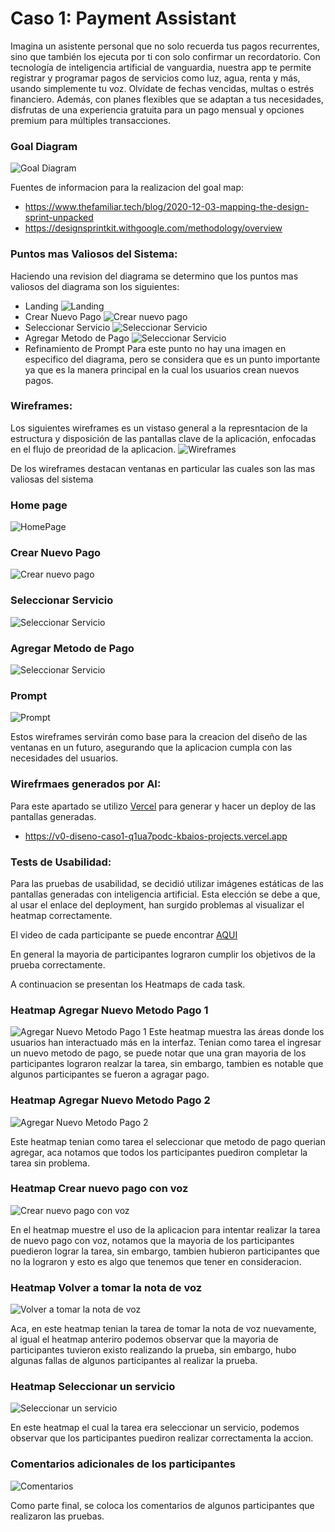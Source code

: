 # Caso 1: Payment Assistant

Imagina un asistente personal que no solo recuerda tus pagos recurrentes, sino que también los ejecuta por ti con solo confirmar un recordatorio. Con tecnología de inteligencia artificial de vanguardia, nuestra app te permite registrar y programar pagos de servicios como luz, agua, renta y más, usando simplemente tu voz. Olvídate de fechas vencidas, multas o estrés financiero. Además, con planes flexibles que se adaptan a tus necesidades, disfrutas de una experiencia gratuita para un pago mensual y opciones premium para múltiples transacciones.

### Goal Diagram
![Goal Diagram](assets/Goal_Diagram.png)

Fuentes de informacion para la realizacion del goal map:
 - https://www.thefamiliar.tech/blog/2020-12-03-mapping-the-design-sprint-unpacked
 - https://designsprintkit.withgoogle.com/methodology/overview

### Puntos mas Valiosos del Sistema:

Haciendo una revision del diagrama se determino que los puntos mas valiosos del diagrama son los siguientes:
- Landing 
    ![Landing](assets/Landing.png)
- Crear Nuevo Pago
    ![Crear nuevo pago](assets/CrearPago.png)
- Seleccionar Servicio
    ![Seleccionar Servicio](assets/seleccionarServicio.png)
- Agregar Metodo de Pago
![Seleccionar Servicio](assets/AgregarMetodoPago.png)  
- Refinamiento de Prompt
    Para este punto no hay una imagen en especifico del diagrama, pero se considera que es un punto importante ya que es la manera principal en la cual los usuarios crean nuevos pagos.

### Wireframes:
Los siguientes wireframes es un vistaso general a la represntacion de la estructura y disposición de las pantallas clave de la aplicación, enfocadas en el flujo de preoridad de la aplicacion.
![Wireframes](assets/Wireframes/wireFrame.png)

De los wireframes destacan ventanas en particular las cuales son las mas valiosas del sistema

### Home page 
![HomePage](assets/Wireframes/HomePageFrame.png)

### Crear Nuevo Pago
![Crear nuevo pago](assets/Wireframes/CrearPagoFrame.png)


### Seleccionar Servicio
![Seleccionar Servicio](assets/Wireframes/SeleccionarServicioFrame.png)


### Agregar Metodo de Pago
![Seleccionar Servicio](assets/Wireframes/AgregarMetodoPagoFrame.png)  
### Prompt
![Prompt](assets/Wireframes/PromptFrame.png)  


Estos wireframes servirán como base para la creacion del diseño de las ventanas en un futuro, asegurando que la aplicacion cumpla con las necesidades del usuarios.

### Wirefrmaes generados por AI:

Para este apartado se utilizo [Vercel](https://v0.dev) para generar y hacer un deploy de las pantallas generadas.

- https://v0-diseno-caso1-q1ua7podc-kbaios-projects.vercel.app


### Tests de Usabilidad:

Para las pruebas de usabilidad, se decidió utilizar imágenes estáticas de las pantallas generadas con inteligencia artificial. Esta elección se debe a que, al usar el enlace del deployment, han surgido problemas al visualizar el heatmap correctamente.

El video de cada participante se puede encontrar [AQUI](https://estudianteccr-my.sharepoint.com/:f:/g/personal/salazard_estudiantec_cr/EqnIbTOnreBMkvLA-SQaN2ABu_kOKF-pligxiGw7koSbwA?e=ZxbMel)

En general la mayoria de participantes lograron cumplir los objetivos de la prueba correctamente.  

A continuacion se presentan los Heatmaps de cada task.

### Heatmap Agregar Nuevo Metodo Pago 1
![Agregar Nuevo Metodo Pago 1](assets/Heatmaps/heatmap1.png)
Este heatmap muestra las áreas donde los usuarios han interactuado más en la interfaz. Tenian como tarea el ingresar un nuevo metodo de pago, se puede notar que una gran mayoria de los participantes lograron realzar la tarea, sin embargo, tambien es notable que algunos participantes se fueron a agragar pago.

### Heatmap Agregar Nuevo Metodo Pago 2
![Agregar Nuevo Metodo Pago 2](assets/Heatmaps/heatmap2.png)

Este heatmap tenian como tarea el seleccionar que metodo de pago querian agregar, aca notamos que todos los participantes puediron completar la tarea sin problema.

### Heatmap Crear nuevo pago con voz
![Crear nuevo pago con voz](assets/Heatmaps/heatmap3.png)

En el heatmap muestre el uso de la aplicacion para intentar realizar la tarea de nuevo pago con voz, notamos que la mayoria de los participantes puedieron lograr la tarea, sin embargo, tambien hubieron participantes que no la lograron y esto es algo que tenemos que tener en consideracion.

### Heatmap Volver a tomar la nota de voz
![Volver a tomar la nota de voz](assets/Heatmaps/heatmap4.png)

Aca, en este heatmap tenian la tarea de tomar la nota de voz nuevamente, al igual el heatmap anteriro podemos observar que la mayoria de participantes tuvieron existo realizando la prueba, sin embargo, hubo algunas fallas de algunos participantes al realizar la prueba.

### Heatmap Seleccionar un servicio
![Seleccionar un servicio](assets/Heatmaps/heatmap5.png)

En este heatmap el cual la tarea era seleccionar un servicio, podemos observar que los participantes puediron realizar correctamenta la accion.

### Comentarios adicionales de los participantes
![Comentarios](assets/comentarios.png)

Como parte final, se coloca los comentarios de algunos participantes que realizaron las pruebas.